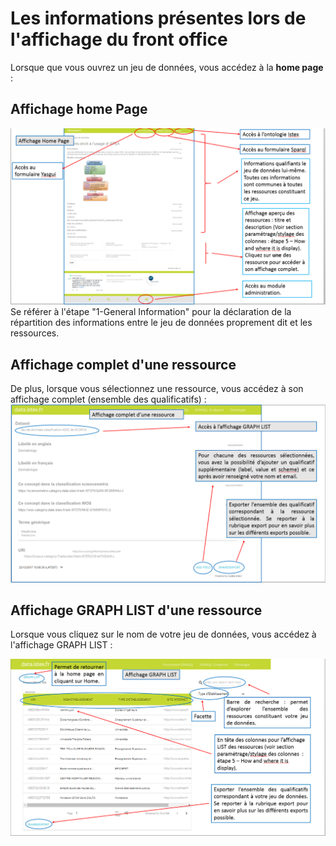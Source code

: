 # Les informations présentes lors de l'affichage du front office

Lorsque que vous ouvrez un jeu de données, vous accédez à la **home page** :

## **Affichage home Page**

![](/assets/frontofficeaffichagehomepage.png)Se référer à l'étape "1-General Information" pour la déclaration de la répartition des informations entre le jeu de données proprement dit et les ressources.

## **Affichage complet d'une ressource**

De plus, lorsque vous sélectionnez une ressource, vous accédez à son affichage complet \(ensemble des qualificatifs\) :![](/assets/frontofficeaffichagecomplet.png)

## **Affichage GRAPH LIST d'une ressource**

Lorsque vous cliquez sur le nom de votre jeu de données, vous accédez à l'affichage GRAPH LIST :

![](/assets/frontofficeaffichagegraphlist.png)

